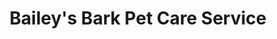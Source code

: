 ---
title: "Bailey's Bark Pet Care Service"
url: /wickliffe/baileys-bark-pet-care-service/
shop: pet grooming
---